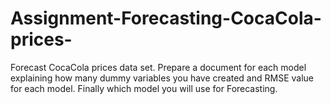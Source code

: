# Assignment-Forecasting-CocaCola-prices-
Forecast CocaCola prices data set. Prepare a document for each model explaining  how many dummy variables you have created and RMSE value for each model. Finally which model you will use for  Forecasting.
